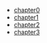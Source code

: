 * [chapter0](markdown/springboot/chapter0)
* [chapter1](markdown/springboot/chapter1)
* [chapter2](markdown/springboot/chapter2)
* [chapter3](markdown/springboot/chapter3)
